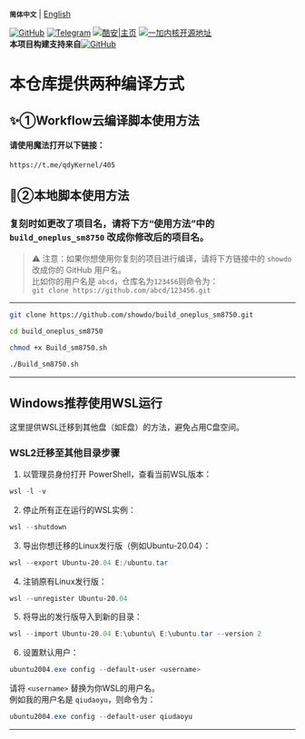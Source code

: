 **`简体中文`** | [English](README-en.md)<br>

[![GitHub](https://img.shields.io/badge/-GitHub|@showdo-181717?logo=github&logoColor=white&style=flat-square)](https://github.com/showdo/build_oneplus_sm8750)
[![Telegram](https://img.shields.io/badge/Telegram-频道-blue.svg?logo=telegram)](https://t.me/qdykernel)
[![酷安|主页](https://img.shields.io/badge/酷安%7C主页-3DDC84?style=flat-square&logo=android&logoColor=white)](http://www.coolapk.com/u/1624571)
[![一加内核开源地址](https://img.shields.io/badge/一加内核开源地址-EB0029?logo=oneplus&logoColor=white&style=flat-square)](https://github.com/OnePlusOSS/kernel_manifest)
<br><b>本项目构建支持来自</b>[![GitHub](https://img.shields.io/badge/-GitHub|@HanKuCha-181717?logo=github&logoColor=white&style=flat-square)](https://github.com/HanKuCha/oneplus13_a5p_sukisu)<br>
# 本仓库提供两种编译方式
## ✨①Workflow云编译脚本使用方法
#### 请使用魔法打开以下链接：
```bash
https://t.me/qdyKernel/405
```
## 🎁②本地脚本使用方法
### 复刻时如更改了项目名，请将下方“使用方法”中的 `build_oneplus_sm8750` 改成你修改后的项目名。
> ⚠️ 注意：如果你想使用你复刻的项目进行编译，请将下方链接中的 `showdo` 改成你的 GitHub 用户名。  
> 比如你的用户名是 `abcd`，仓库名为`123456`则命令为：  
> `git clone https://github.com/abcd/123456.git`
---
```bash
git clone https://github.com/showdo/build_oneplus_sm8750.git
```
```bash
cd build_oneplus_sm8750
```
```bash
chmod +x Build_sm8750.sh
```
```bash
./Build_sm8750.sh
```

---

## Windows推荐使用WSL运行  
这里提供WSL迁移到其他盘（如E盘）的方法，避免占用C盘空间。

### WSL2迁移至其他目录步骤

1. 以管理员身份打开 PowerShell，查看当前WSL版本：

```powershell
wsl -l -v
```

2. 停止所有正在运行的WSL实例：

```powershell
wsl --shutdown
```

3. 导出你想迁移的Linux发行版（例如Ubuntu-20.04）：

```powershell
wsl --export Ubuntu-20.04 E:/ubuntu.tar
```

4. 注销原有Linux发行版：

```powershell
wsl --unregister Ubuntu-20.04
```

5. 将导出的发行版导入到新的目录：

```powershell
wsl --import Ubuntu-20.04 E:\ubuntu\ E:\ubuntu.tar --version 2
```

6. 设置默认用户：

```powershell
ubuntu2004.exe config --default-user <username>
```

请将 `<username>` 替换为你WSL的用户名。  
例如我的用户名是 `qiudaoyu`，则命令为：

```powershell
ubuntu2004.exe config --default-user qiudaoyu
```

---

